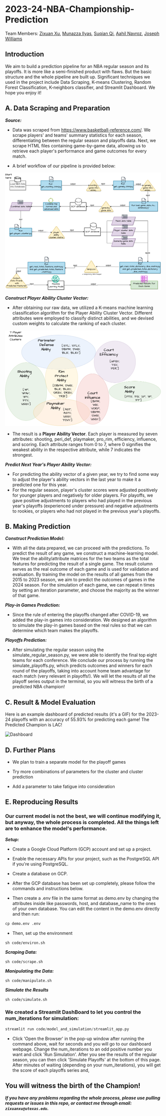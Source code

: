 # 2023-24-NBA-Championship-Prediction


Team Members: [Zixuan Xu](https://github.com/ZixuanXu0116), [Munazza Ilyas](https://github.com/Munazza-Ilyas), [Suqian Qi](https://github.com/SuqianQi), [Aahil Navroz](https://github.com/AahilNav), [Joseph Williams](https://github.com/josephwms)

## Introduction
We aim to build a prediction pipeline for an NBA regular season and its playoffs. It is more like a semi-finished product with flaws. But the basic structure and the whole pipeline are built up. Significant techniques we used in the project include Data Scraping, K-means Clustering, Random Forest Classification, K-neighbors classifier, and Streamlit Dashboard. We hope you enjoy it!


## A. Data Scraping and Preparation
 
***Source:*** 
* Data was scraped from https://www.basketball-reference.com/. We scrape players' and teams' summary statistics for each season, differentiating between the regular season and playoffs data. Next, we scrape HTML files containing game-by-game data, allowing us to retrieve each player's performance and game outcomes for every match.

* A brief workflow of our pipeline is provided below:

![NBA Prediction Flow](visualizations/Updated2-flowchart.drawio.png)

***Construct Player Ability Cluster Vector:***
* After obtaining our raw data, we utilized a K-means machine learning classification algorithm for the Player Ability Cluster Vector. Different attributes were employed to classify distinct abilities, and we devised custom weights to calculate the ranking of each cluster. 

![Players ability clusters](visualizations/Updated-Clusters.png)


* The result is a **Player Ability Vector**. Each player is measured by seven attributes: shooting, peri_def, playmaker, pro_rim, efficiency, influence, and scoring. Each attribute ranges from 0 to 7, where 0 signifies the weakest ability in the respective attribute, while 7 indicates the strongest.


***Predict Next Year's Player Ability Vector:***
* For predicting the ability vector of a given year, we try to find some way to adjust the player's ability vectors in the last year to make it a predicted one for this year. 
* For the regular season, player's cluster scores were adjusted positively for younger players and negatively for older players. For playoffs, we gave positive adjustments to players who had played in the previous year's playoffs (experienced under pressure) and negative adjustments to rookies, or players who had not played in the previous year's playoffs.

## B. Making Prediction

***Construct Prediction Model:***
* With all the data prepared, we can proceed with the predictions. To predict the result of any game, we construct a machine-learning model. We treat the ability/attribute matrices for the two teams as the total features for predicting the result of a single game. The result column serves as the real outcome of each game and is used for validation and evaluation. By training the model on the results of all games from the 2015 to 2023 season, we aim to predict the outcomes of games in the 2024 season. For the simulation of each game, we can repeat n times by setting an iteration parameter, and choose the majority as the winner of that game.

***Play-in Games Prediction:***
* Since the rule of entering the playoffs changed after COVID-19, we added the play-in games into consideration. We designed an algorithm to simulate the play-in games based on the real rules so that we can determine which team makes the playoffs.


***Playoffs Prediction:***
* After simulating the regular season using the simulate_regular_season.py, we were able to identify the final top eight teams for each conference.  We conclude our process by running the simulate_playoffs.py, which predicts outcomes and winners for each round of the playoffs, taking into account home team advantage for each match (very relevant in playoffs!). We will let the results of all the playoff series output in the terminal, so you will witness the birth of a predicted NBA champion!


## C. Result & Model Evaluation

Here is an example dashboard of predicted results (it's a GIF) for the 2023-24 playoffs with an accuracy of 55.93% for predicting each game! The Predicted Champion is LAC! 

<img src="visualizations/dash_2024.gif" alt="Dashboard" width="600"/>


## D. Further Plans

* We plan to train a separate model for the playoff games


* Try more combinations of parameters for the cluster and cluster prediction
 
* Add a parameter to take fatigue into consideration

## E. Reproducing Results

### Our current model is not the best, we will continue modifying it, but anyway, the whole process is completed. All the things left are to enhance the model's performance. 

***Setup:***
* Create a Google Cloud Platform (GCP) account and set up a project.
* Enable the necessary APIs for your project, such as the PostgreSQL API if you're using PostgreSQL.
* Create a database on GCP.
* After the GCP database has been set up completely, please follow the commands and instructions below.

* Then create a .env file in the same format as demo.env by changing the attributes inside like passwords, host, and database_name to the ones of your own database. You can edit the content in the demo.env directly and then run:

```python
cp demo.env .env

```

* Then, set up the environment

```linux
sh code/environ.sh
```

***Scraping Data:***

```linux
sh code/scrape.sh
```

***Manipulating the Data:***

```linux
sh code/manipulate.sh
```
***Simulate the Results***

```linux
sh code/simulate.sh
```

### We created a Streamlit DashBoard to let you control the num_iterations for simulation:

```python
streamlit run code/model_and_simulation/streamlit_app.py
```

* Click 'Open the Browser' in the pop-up window after running the command above, wait for seconds and you will go to our dashboard webpage. Change the num_iterations to an odd positive number you want and click 'Run Simulation'. After you see the results of the regular season, you can then click 'Simulate Playoffs' at the bottom of this page. After minutes of waiting (depending on your num_iterations), you will get the score of each playoffs series and,

## You will witness the birth of the Champion!

***If you have any problems regarding the whole process, please use pulling requests or issues in this repo, or contact me through email: `zixuanxu@utexas.edu`.***














